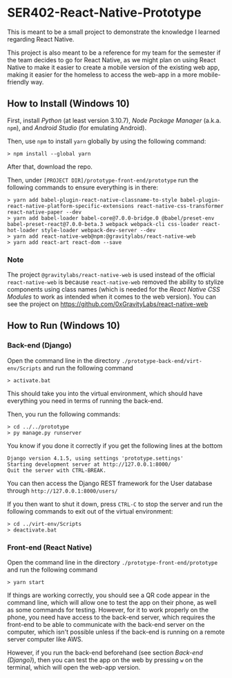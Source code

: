 # SER402-React-Native-Prototype
This is meant to be a small project to demonstrate the knowledge I learned regarding React Native.

This project is also meant to be a reference for my team for the semester if the team decides to go for React Native, as we might plan on using React Native to make it easier to create a mobile version of the existing web app, making it easier for the homeless to access the web-app in a more mobile-friendly way.

## How to Install (Windows 10)
First, install *Python* (at least version 3.10.7), *Node Package Manager* (a.k.a. `npm`), and *Android Studio* (for emulating Android).

Then, use `npm` to install `yarn` globally by using the following command:
```
> npm install --global yarn
```

After that, download the repo.

Then, under `[PROJECT DIR]/prototype-front-end/prototype` run the following commands to ensure everything is in there:

```
> yarn add babel-plugin-react-native-classname-to-style babel-plugin-react-native-platform-specific-extensions react-native-css-transformer react-native-paper --dev
> yarn add babel-loader babel-core@7.0.0-bridge.0 @babel/preset-env babel-preset-react@7.0.0-beta.3 webpack webpack-cli css-loader react-hot-loader style-loader webpack-dev-server --dev
> yarn add react-native-web@npm:@gravitylabs/react-native-web
> yarn add react-art react-dom --save
```

### Note
The project `@gravitylabs/react-native-web` is used instead of the official `react-native-web` is because `react-native-web` removed the ability to stylize components using class names (which is needed for the *React Native CSS Modules* to work as intended when it comes to the web version). You can see the project on https://github.com/0xGravityLabs/react-native-web

## How to Run (Windows 10)

### Back-end (Django)
Open the command line in the directory `./prototype-back-end/virt-env/Scripts` and run the following command

```
> activate.bat
```

This should take you into the virtual environment, which should have everything you need in terms of running the back-end.

Then, you run the following commands:
```
> cd ../../prototype
> py manage.py runserver
```

You know if you done it correctly if you get the following lines at the bottom
```
Django version 4.1.5, using settings 'prototype.settings'
Starting development server at http://127.0.0.1:8000/
Quit the server with CTRL-BREAK.
```

You can then access the Django REST framework for the User database through `http://127.0.0.1:8000/users/`

If you then want to shut it down, press `CTRL-C` to stop the server and run the following commands to exit out of the virtual environment:
```
> cd ../virt-env/Scripts
> deactivate.bat
```

### Front-end (React Native)
Open the command line in the directory `./prototype-front-end/prototype` and run the following command

```
> yarn start
```

If things are working correctly, you should see a QR code appear in the command line, which will allow one to test the app on their phone, as well as some commands for testing. However, for it to work properly on the phone, you need have access to the back-end server, which requires the front-end to be able to communicate with the back-end server on the computer, which isn't possible unless if the back-end is running on a remote server computer like AWS.

However, if you run the back-end beforehand (see section *Back-end (Django)*), then you can test the app on the web by pressing `w` on the terminal, which will open the web-app version.